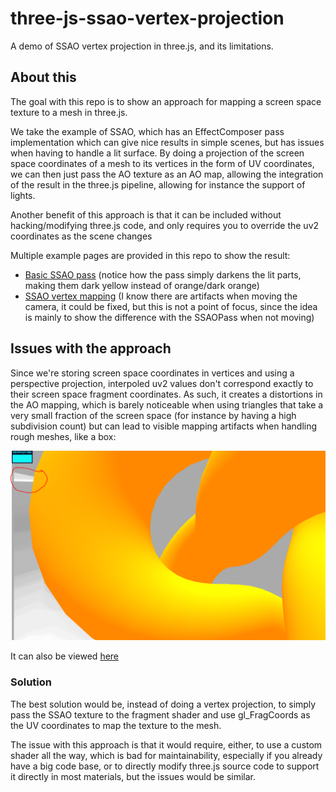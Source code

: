 # three-js-ssao-vertex-projection
A demo of SSAO vertex projection in three.js, and its limitations.

## About this

The goal with this repo is to show an approach for mapping a screen space texture to a mesh in three.js. 

We take the example of SSAO, which has an EffectComposer pass implementation which can give nice results in simple scenes, but has issues when having to handle a lit surface.
By doing a projection of the screen space coordinates of a mesh to its vertices in the form of UV coordinates, we can then just pass the AO texture as an AO map, allowing the
integration of the result in the three.js pipeline, allowing for instance the support of lights.

Another benefit of this approach is that it can be included without hacking/modifying three.js code, and only requires you to override the uv2 coordinates as the scene changes 

Multiple example pages are provided in this repo to show the result:
- [Basic SSAO pass](https://mcgode.github.io/three-js-ssao-vertex-projection/ssao-pass.html) (notice how the pass simply darkens the lit parts, making them dark yellow instead of orange/dark orange)
- [SSAO vertex mapping](https://mcgode.github.io/three-js-ssao-vertex-projection/vertex-project.html) (I know there are artifacts when moving the camera, it could be fixed, but this is not a point of focus, since the idea is mainly to show the difference with the SSAOPass when not moving)

## Issues with the approach

Since we're storing screen space coordinates in vertices and using a perspective projection, interpoled uv2 values don't correspond exactly to their screen space fragment 
coordinates. As such, it creates a distortions in the AO mapping, which is barely noticeable when using triangles that take a very small fraction of the screen space (for instance 
by having a high subdivision count) but can lead to visible mapping artifacts when handling rough meshes, like a box:

![Artifact example](https://github.com/Mcgode/three-js-ssao-vertex-projection/blob/master/projection-artifact.png?raw=true)

It can also be viewed [here](https://mcgode.github.io/three-js-ssao-vertex-projection/cube-vertex.html)

### Solution

The best solution would be, instead of doing a vertex projection, to simply pass the SSAO texture to the fragment shader 
and use gl_FragCoords as the UV coordinates to map the texture to the mesh.

The issue with this approach is that it would require, either, to use a custom shader all the way, which is bad for 
maintainability, especially if you already have a big code base, or to directly modify three.js source code to support 
it directly in most materials, but the issues would be similar. 
